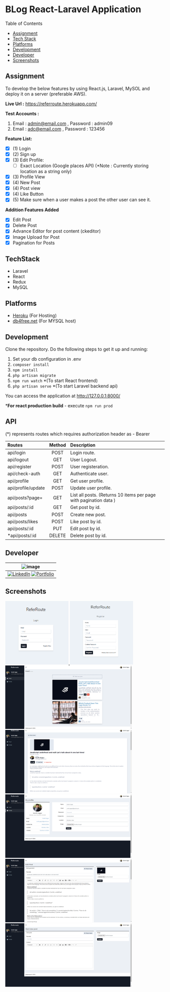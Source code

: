 # BLog React-Laravel Application

Table of Contents 
 - [Assignment](#assignment)
 - [Tech Stack](#techstack)
 - [Platforms](#platforms)
 - [Development](#development)
 - [Developer](#development)
 - [Screenshots](#Screenshots)

## Assignment
To develop the below features by using React.js, Laravel, MySOL and deploy it on a server (preferable AWS).

**Live Url :**  https://referroute.herokuapp.com/

**Test Accounts :** 
 1.  Email  : admin@email.com , Password : admin09 
 2. Email : adc@email.com , Password : 123456

**Feature List:**
 - [x] (1) Login
 - [x] (2) Sign up 
 - [x] (3) Edit Profile: 
    - [ ] Exact Location (Google places API) 
        (*Note : Currently storing location as a string only)
 - [x] (3) Profile View
 - [x] (4) New Post 
 - [x] (4) Post view 
 - [x] (4) Like Button
 - [x] (5) Make sure when a user makes a post the other user can see it.
 
**Addition Features Added**
 - [x] Edit Post 
 - [x] Delete Post
 - [x] Advance Editor for post content (ckeditor)
 - [x] Image Upload for Post
 - [x] Pagination for Posts

## TechStack 
 - Laravel 
 - React 
 - Redux
 - MySQL

## Platforms
- [Heroku](https://www.heroku.com/) (For Hosting)
- [db4free.net](https://db4free.net/) (For MYSQL host)

## Development
Clone the repository. Do the following steps to get it up and running:
1. Set your db configuration in .env
2. `composer install`
3. `npm install`
4. `php artisan migrate`
5. `npm run watch` *(To start React frontend)
6. `php artisan serve` *(To start Laravel backend api)

You can access the application at http://127.0.0.1:8000/

***For react production build** - execute `npm run prod`

## API  

(\*) represents routes which requires authorization header as - Bearer <API TOKEN>

 | Routes | Method | Description | 
 |:----------|:-------------:|:------| 
 | api/login | POST | Login route. | 
 | api/logout | GET | User Logout. | 
 | api/register | POST | User registeration. | 
 | api/check-auth | GET | Authenticate user. | 
 | api/profile | GET | Get user profile. | 
 | api/profile/update | POST | Update user profile. | 
 | api/posts?page= | GET | List all posts. (Returns 10 items per page with pagination data )| 
 | api/posts/:id | GET | Get post by id. | 
 | api/posts | POST | Create new post. | 
 | api/posts/likes | POST | Like post by id. | 
 | api/posts/:id | PUT | Edit post by id. | 
 | *api/posts/:id | DELETE | Delete post by id. |


## Developer 
| ![image](https://avatars3.githubusercontent.com/u/41014321?s=128&v=4) |
|:-:|
| [![LinkedIn](https://icons.iconarchive.com/icons/danleech/simple/32/linkedin-icon.png)](https://www.linkedin.com/in/smith-gajjar-5a27716b/) [![Portfolio](https://icons.iconarchive.com/icons/dtafalonso/android-lollipop/32/Browser-icon.png)](https://smithgajjar.me) |
## Screenshots

<a href="#">
    <img src="screenshots/login.png" alt="ss" width="200" height="200">
</a>
<a href="#">
    <img src="screenshots/register.png" alt="ss" width="200" height="200">
</a>
<a href="#">
    <img src="screenshots/feed.png" alt="ss" width="400" height="200">
</a>
<a href="#">
    <img src="screenshots/view.png" alt="ss" width="400" height="200">
</a>
<a href="#">
    <img src="screenshots/profile.png" alt="ss" width="400" height="200">
</a>
<a href="#">
    <img src="screenshots/edit.png" alt="ss" width="400" height="200">
</a>
<a href="#">
    <img src="screenshots/new.png" alt="ss" width="400" height="200">
</a>
